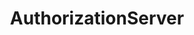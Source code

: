 ---
layout: swaggerui2_page
title: 'AuthorizationServer'
categories: api_docs
swagger: ./api_docs/AuthorizationServer.yml
permalink: ./pages/api_explorer/AuthorizationServer
---